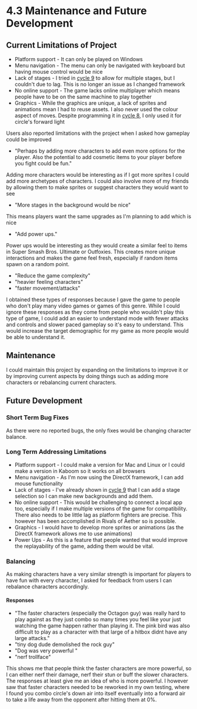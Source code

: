 # 4.3 Maintenance and Future Development

## Current Limitations of Project

* Platform support - It can only be played on Windows
* Menu navigation - The menu can only be navigated with keyboard but having mouse control would be nice
* Lack of stages - I tried in [cycle 9](../design-and-development/2.2.9-cycle-9.md#challenges) to allow for multiple stages, but I couldn't due to lag. This is no longer an issue as I changed framework
* No online support - The game lacks online multiplayer which means people have to be on the same machine to play together
* Graphics - While the graphics are unique, a lack of sprites and animations mean I had to reuse assets. I also never used the colour aspect of moves. Despite programming it in [cycle 8](../design-and-development/2.2.8-cycle-8.md), I only used it for circle's forward light

Users also reported limitations with the project when I asked how gameplay could be improved

* "Perhaps by adding more characters to add even more options for the player. Also the potential to add cosmetic items to your player before you fight could be fun."

Adding more characters would be interesting as if I got more sprites I could add more archetypes of characters. I could also involve more of my friends by allowing them to make sprites or suggest characters they would want to see

* "More stages in the background would be nice"

This means players want the same upgrades as I'm planning to add which is nice

* "Add power ups."

Power ups would be interesting as they would create a similar feel to items in Super Smash Bros. Ultimate or Outfoxies. This creates more unique interactions and makes the game feel fresh, especially if random items spawn on a random point.

* "Reduce the game complexity"
* "heavier feeling characters"
* "faster movement/attacks"

I obtained these types of responses because I gave the game to people who don't play many video games or games of this genre. While I could ignore these responses as they come from people who wouldn't play this type of game, I could add an easier to understand mode with fewer attacks and controls and slower paced gameplay so it's easy to understand. This would increase the target demographic for my game as more people would be able to understand it.

## Maintenance

I could maintain this project by expanding on the limitations to improve it or by improving current aspects by doing things such as adding more characters or rebalancing current characters.

## Future Development

### Short Term Bug Fixes

As there were no reported bugs, the only fixes would be changing character balance.

### Long Term Addressing Limitations

* Platform support - I could make a version for Mac and Linux or I could make a version in Kaboom so it works on all browsers
* Menu navigation - As I'm now using the DirectX framework, I can add mouse functionality
* Lack of stages - I've already shown in [cycle 9](../design-and-development/2.2.9-cycle-9.md#challenges) that I can add a stage selection so I can make new backgrounds and add them.
* No online support - This would be challenging to connect a local app too, especially if I make multiple versions of the game for compatibility. There also needs to be little lag as platform fighters are precise. This however has been accomplished in Rivals of Aether so is possible.
* Graphics - I would have to develop more sprites or animations (as the DirectX framework allows me to use animations)
* Power Ups - As this is a feature that people wanted that would improve the replayability of the game, adding them would be vital.

### Balancing

As making characters have a very similar strength is important for players to have fun with every character, I asked for feedback from users I can rebalance characters accordingly.

#### Responses

* "The faster characters (especially the Octagon guy) was really hard to play against as they just combo so many times you feel like your just watching the game happen rather than playing it. The pink bird was also difficult to play as a character with that large of a hitbox didnt have any large attacks."&#x20;
* "tiny dog dude demolished the rock guy"
* "Dog was very powerful "
* "nerf trollface"

This shows me that people think the faster characters are more powerful, so I can either nerf their damage, nerf their stun or buff the slower characters. The responses at least give me an idea of who is more powerful. I however saw that faster characters needed to be reworked in my own testing, where I found you combo circle's down air into itself eventually into a forward air to take a life away from the opponent after hitting them at 0%.
